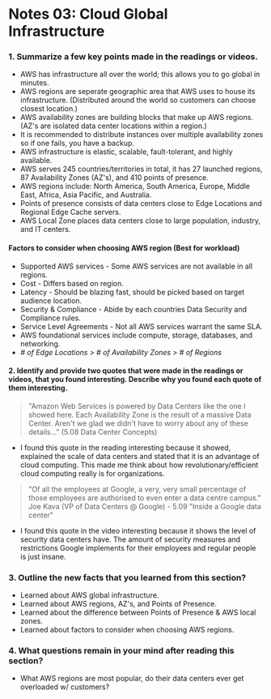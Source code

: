 # Notes 03: Cloud Global Infrastructure
### 1. Summarize a few key points made in the readings or videos.
- AWS has infrastructure all over the world; this allows you to go global in minutes.
- AWS regions are seperate geographic area that AWS uses to house its infrastructure. (Distributed around the world so customers can choose closest location.)
- AWS availability zones are building blocks that make up AWS regions. (AZ's are isolated data center locations within a region.)
- It is recommended to distribute instances over multiple availability zones so if one fails, you have a backup.
- AWS infrastructure is elastic, scalable, fault-tolerant, and highly available.
- AWS serves 245 countries/territories in total, it has 27 launched regions, 87 Availability Zones (AZ's), and 410 points of presence. 
- AWS regions include: North America, South America, Europe, Middle East, Africa, Asia Pacific, and Australia.
- Points of presence consists of data centers close to Edge Locations and Regional Edge Cache servers.
- AWS Local Zone places data centers close to large population, industry, and IT centers.
#### Factors to consider when choosing AWS region (Best for workload)
- Supported AWS services - Some AWS services are not available in all regions.
- Cost - Differs based on region.
- Latency - Should be blazing fast, should be picked based on target audience location.
- Security & Compliance - Abide by each countries Data Security and Compliance rules.
- Service Level Agreements - Not all AWS services warrant the same SLA.
- AWS foundational services include compute, storage, databases, and networking.
- *# of Edge Locations > # of Availability Zones > # of Regions*
#### 2. Identify and provide two quotes that were made in the readings or videos, that you found interesting. Describe why you found each quote of them interesting.
> "Amazon Web Services is powered by Data Centers like the one I showed here.  Each Availability Zone is the result of a massive Data Center.  Aren't we glad we didn't have to worry about any of these details..." (5.08 Data Center Concepts)
- I found this quote in the reading interesting because it showed, explained the scale of data centers and stated that it is an advantage of cloud computing. This made me think about how revolutionary/efficient cloud computing really is for organizations.
> "Of all the employees at Google, a very, very small percentage of those employees are authorised to even enter a data centre campus." 
> Joe Kava (VP of Data Centers @ Google) - 5.09 "Inside a Google data center"
- I found this quote in the video interesting because it shows the level of security data centers have. The amount of security measures and restrictions Google implements for their employees and regular people is just insane.

### 3. Outline the new facts that you learned from this section?
- Learned about AWS global infrastructure.
- Learned about AWS regions, AZ's, and Points of Presence.
- Learned about the difference between Points of Presence & AWS local zones.
- Learned about factors to consider when choosing AWS regions.
### 4. What questions remain in your mind after reading this section?
- What AWS regions are most popular, do their data centers ever get overloaded w/ customers?

